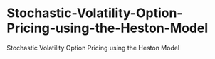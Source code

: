 # Stochastic-Volatility-Option-Pricing-using-the-Heston-Model
Stochastic Volatility Option Pricing using the Heston Model

